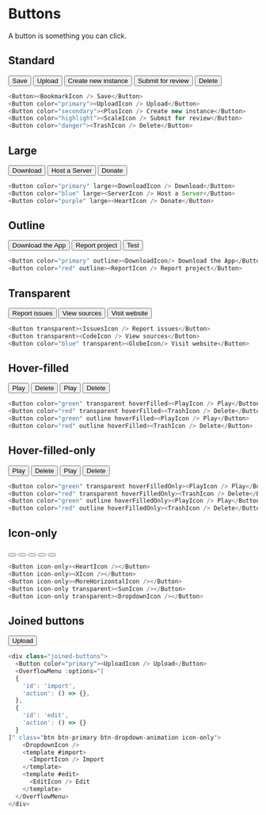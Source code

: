 # Buttons

A button is something you can click.

## Standard

<DemoContainer>
<Button><BookmarkIcon /> Save</Button>
<Button color="primary"><UploadIcon /> Upload</Button>
<Button color="secondary"><PlusIcon /> Create new instance</Button>
<Button color="highlight"><ScaleIcon /> Submit for review</Button>
<Button color="danger"><TrashIcon /> Delete</Button>
</DemoContainer>

```js
<Button><BookmarkIcon /> Save</Button>
<Button color="primary"><UploadIcon /> Upload</Button>
<Button color="secondary"><PlusIcon /> Create new instance</Button>
<Button color="highlight"><ScaleIcon /> Submit for review</Button>
<Button color="danger"><TrashIcon /> Delete</Button>
```

## Large

<DemoContainer>
<Button color="primary" large><DownloadIcon /> Download</Button>
<Button color="blue" large><ServerIcon /> Host a Server</Button>
<Button color="purple" large><HeartIcon /> Donate</Button>
</DemoContainer>

```js
<Button color="primary" large><DownloadIcon /> Download</Button>
<Button color="blue" large><ServerIcon /> Host a Server</Button>
<Button color="purple" large><HeartIcon /> Donate</Button>
```

## Outline

<DemoContainer>
<Button color="primary" outline><DownloadIcon/> Download the App</Button>
<Button color="red" outline><ReportIcon /> Report project</Button>
<Button color="blue" large outline><DownloadIcon />Test</Button>
</DemoContainer>

```js
<Button color="primary" outline><DownloadIcon/> Download the App</Button>
<Button color="red" outline><ReportIcon /> Report project</Button>
```

## Transparent

<DemoContainer>
<Button transparent><IssuesIcon /> Report issues</Button>
<Button transparent><CodeIcon /> View sources</Button>
<Button color="blue" transparent><GlobeIcon/> Visit website</Button>
</DemoContainer>

```js
<Button transparent><IssuesIcon /> Report issues</Button>
<Button transparent><CodeIcon /> View sources</Button>
<Button color="blue" transparent><GlobeIcon/> Visit website</Button>
```

## Hover-filled

<DemoContainer>
<Button color="green" transparent hoverFilled><PlayIcon /> Play</Button>
<Button color="red" transparent hoverFilled><TrashIcon /> Delete</Button>
<Button color="green" outline hoverFilled><PlayIcon /> Play</Button>
<Button color="red" outline hoverFilled><TrashIcon /> Delete</Button>
</DemoContainer>

```js
<Button color="green" transparent hoverFilled><PlayIcon /> Play</Button>
<Button color="red" transparent hoverFilled><TrashIcon /> Delete</Button>
<Button color="green" outline hoverFilled><PlayIcon /> Play</Button>
<Button color="red" outline hoverFilled><TrashIcon /> Delete</Button>
```

## Hover-filled-only

<DemoContainer>
<Button color="green" transparent hoverFilledOnly><PlayIcon /> Play</Button>
<Button color="red" transparent hoverFilledOnly><TrashIcon /> Delete</Button>
<Button color="green" outline hoverFilledOnly><PlayIcon /> Play</Button>
<Button color="red" outline hoverFilledOnly><TrashIcon /> Delete</Button>
</DemoContainer>

```js
<Button color="green" transparent hoverFilledOnly><PlayIcon /> Play</Button>
<Button color="red" transparent hoverFilledOnly><TrashIcon /> Delete</Button>
<Button color="green" outline hoverFilledOnly><PlayIcon /> Play</Button>
<Button color="red" outline hoverFilledOnly><TrashIcon /> Delete</Button>
```

## Icon-only

<DemoContainer>
<Button icon-only><HeartIcon /></Button>
<Button icon-only><XIcon /></Button>
<Button icon-only><MoreHorizontalIcon /></Button>
<Button icon-only transparent><SunIcon /></Button>
<Button icon-only transparent><DropdownIcon /></Button>
</DemoContainer>

```js
<Button icon-only><HeartIcon /></Button>
<Button icon-only><XIcon /></Button>
<Button icon-only><MoreHorizontalIcon /></Button>
<Button icon-only transparent><SunIcon /></Button>
<Button icon-only transparent><DropdownIcon /></Button>
```

## Joined buttons

<DemoContainer>
<div class="joined-buttons">
  <Button color="primary"><UploadIcon /> Upload</Button>
  <OverflowMenu :options="[
  {
    'id': 'import',
    'action': () => {},
  },
  {
    'id': 'edit',
    'action': () => {}
  }
]" class="btn btn-primary btn-dropdown-animation icon-only">
    <DropdownIcon />
    <template #import>
      <ImportIcon /> Import
    </template>
    <template #edit>
      <EditIcon /> Edit
    </template>
  </OverflowMenu>
</div>
</DemoContainer>

```js
<div class="joined-buttons">
  <Button color="primary"><UploadIcon /> Upload</Button>
  <OverflowMenu :options="[
  {
    'id': 'import',
    'action': () => {},
  },
  {
    'id': 'edit',
    'action': () => {}
  }
]" class="btn btn-primary btn-dropdown-animation icon-only">
    <DropdownIcon />
    <template #import>
      <ImportIcon /> Import
    </template>
    <template #edit>
      <EditIcon /> Edit
    </template>
  </OverflowMenu>
</div>
```

